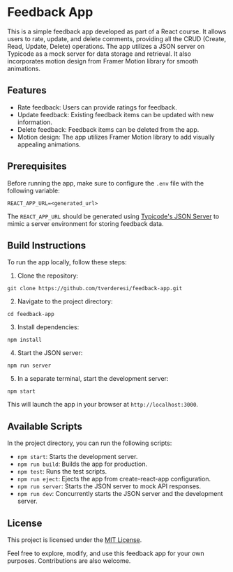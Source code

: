 # Feedback App

This is a simple feedback app developed as part of a React course. It allows users to rate, update, and delete comments, providing all the CRUD (Create, Read, Update, Delete) operations. The app utilizes a JSON server on Typicode as a mock server for data storage and retrieval. It also incorporates motion design from Framer Motion library for smooth animations.

## Features

- Rate feedback: Users can provide ratings for feedback.
- Update feedback: Existing feedback items can be updated with new information.
- Delete feedback: Feedback items can be deleted from the app.
- Motion design: The app utilizes Framer Motion library to add visually appealing animations.

## Prerequisites

Before running the app, make sure to configure the `.env` file with the following variable:

```
REACT_APP_URL=<generated_url>
```

The `REACT_APP_URL` should be generated using [Typicode's JSON Server](https://my-json-server.typicode.com/) to mimic a server environment for storing feedback data.

## Build Instructions

To run the app locally, follow these steps:

1. Clone the repository:

```
git clone https://github.com/tverderesi/feedback-app.git
```

2. Navigate to the project directory:

```
cd feedback-app
```

3. Install dependencies:

```
npm install
```

4. Start the JSON server:

```
npm run server
```

5. In a separate terminal, start the development server:

```
npm start
```

This will launch the app in your browser at `http://localhost:3000`.

## Available Scripts

In the project directory, you can run the following scripts:

- `npm start`: Starts the development server.
- `npm run build`: Builds the app for production.
- `npm test`: Runs the test scripts.
- `npm run eject`: Ejects the app from create-react-app configuration.
- `npm run server`: Starts the JSON server to mock API responses.
- `npm run dev`: Concurrently starts the JSON server and the development server.

## License

This project is licensed under the [MIT License](LICENSE).

Feel free to explore, modify, and use this feedback app for your own purposes. Contributions are also welcome.
